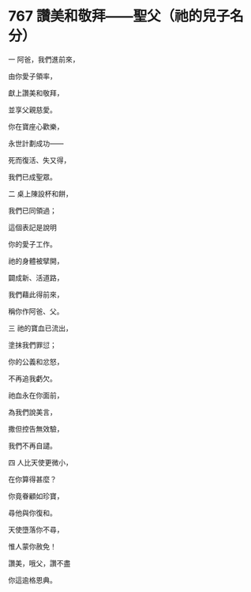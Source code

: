 # 767 讚美和敬拜——聖父（祂的兒子名分）

一 阿爸，我們進前來，

由你愛子領率，

獻上讚美和敬拜，

並享父親慈愛。

你在寶座心歡樂，

永世計劃成功——

死而復活、失又得，

我們已成聖眾。

二 桌上陳設杯和餅，

我們已同領過；

這個表記是說明

你的愛子工作。

祂的身體被擘開，

闢成新、活道路，

我們藉此得前來，

稱你作阿爸、父。

三 祂的寶血已流出，

塗抹我們罪愆；

你的公義和忿怒，

不再追我虧欠。

祂血永在你面前，

為我們說美言，

撒但控告無效驗，

我們不再自譴。

四 人比天使更微小，

在你算得甚麼？

你竟眷顧如珍寶，

尋他與你復和。

天使墮落你不尋，

惟人蒙你赦免！

讚美，哦父，讚不盡

你這逾格恩典。


